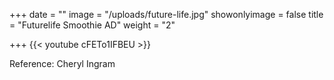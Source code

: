 +++
date = ""
image = "/uploads/future-life.jpg"
showonlyimage = false
title = "Futurelife Smoothie AD"
weight = "2"

+++
{{< youtube cFETo1IFBEU >}}

Reference: Cheryl Ingram